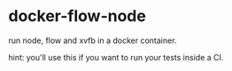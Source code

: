 # docker-flow-node

run node, flow and xvfb in a docker container.

hint: you'll use this if you want to run your tests inside a CI.
